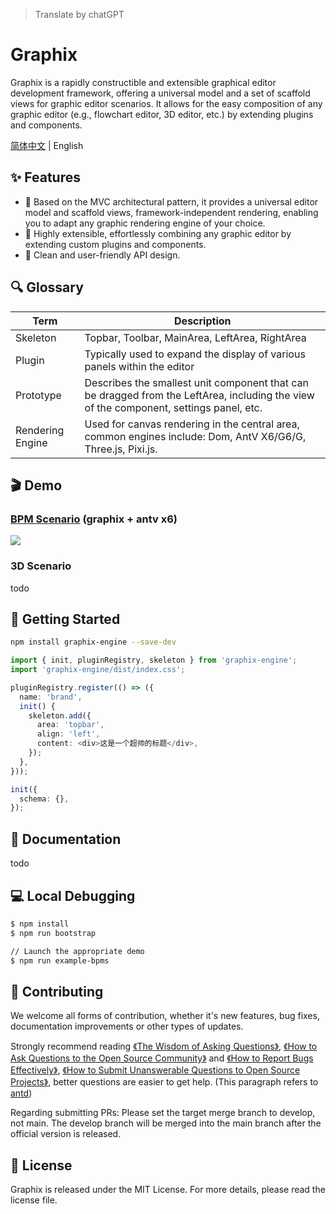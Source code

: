 > Translate by chatGPT
# Graphix
Graphix is a rapidly constructible and extensible graphical editor development framework, offering a universal model and a set of scaffold views for graphic editor scenarios. It allows for the easy composition of any graphic editor (e.g., flowchart editor, 3D editor, etc.) by extending plugins and components.

[简体中文](./README.md) | English

## ✨ Features
- 🧱 Based on the MVC architectural pattern, it provides a universal editor model and scaffold views, framework-independent rendering, enabling you to adapt any graphic rendering engine of your choice.
- 🧩 Highly extensible, effortlessly combining any graphic editor by extending custom plugins and components.
- 🔌 Clean and user-friendly API design.

## 🔍 Glossary
| Term              | Description                                                  |
| ----------------- | ------------------------------------------------------------ |
| Skeleton          | Topbar, Toolbar, MainArea, LeftArea, RightArea               |
| Plugin            | Typically used to expand the display of various panels within the editor |
| Prototype         | Describes the smallest unit component that can be dragged from the LeftArea, including the view of the component, settings panel, etc. |
| Rendering Engine  | Used for canvas rendering in the central area, common engines include: Dom, AntV X6/G6/G, Three.js, Pixi.js. |

## 🎬 Demo
### [BPM Scenario](https://graphix-editor.github.io/Graphix/) (graphix + antv x6)
[![](https://img.alicdn.com/imgextra/i4/O1CN01Mi0IFn1jgm6RmetQW_!!6000000004578-1-tps-1792-890.gif)](./examples/bpms/)
### 3D Scenario
todo

## 🚀 Getting Started
```bash
npm install graphix-engine --save-dev
```

```ts
import { init, pluginRegistry, skeleton } from 'graphix-engine';
import 'graphix-engine/dist/index.css';

pluginRegistry.register(() => ({
  name: 'brand',
  init() {
    skeleton.add({
      area: 'topbar',
      align: 'left',
      content: <div>这是一个超帅的标题</div>,
    });
  },
}));

init({
  schema: {},
});
```

## 📖 Documentation
todo

## 💻 Local Debugging

```bash
$ npm install
$ npm run bootstrap

// Launch the appropriate demo
$ npm run example-bpms
```

## 👥 Contributing

We welcome all forms of contribution, whether it's new features, bug fixes, documentation improvements or other types of updates.

Strongly recommend reading [《The Wisdom of Asking Questions》](https://github.com/ryanhanwu/How-To-Ask-Questions-The-Smart-Way), [《How to Ask Questions to the Open Source Community》](https://github.com/seajs/seajs/issues/545) and [《How to Report Bugs Effectively》](http://www.chiark.greenend.org.uk/%7Esgtatham/bugs-cn.html), [《How to Submit Unanswerable Questions to Open Source Projects》](https://zhuanlan.zhihu.com/p/25795393), better questions are easier to get help. (This paragraph refers to [antd](https://github.com/ant-design/ant-design))

Regarding submitting PRs:
Please set the target merge branch to develop, not main. The develop branch will be merged into the main branch after the official version is released.

## 📄 License

Graphix is released under the MIT License. For more details, please read the license file.
